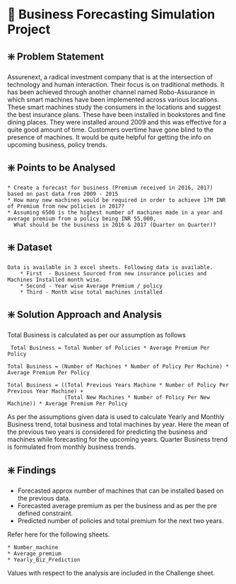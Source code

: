 # 📍 Business Forecasting Simulation Project 

## ❇️ Problem Statement

Assurenext, a radical investment company that is at the intersection of technology and human interaction. Their focus is on traditional methods. It has been achieved through another channel named Robo-Assurance in which smart machines have been implemented across various locations. These smart machines study the consumers in the locations and suggest the best insurance plans. These have been installed in bookstores and fine dining places. They were installed around 2009 and this was effective for a quite good amount of time. Customers overtime have gone blind to the presence of machines. It would be quite helpful for getting the info on upcoming business, policy trends.


## ❇️ Points to be Analysed

    * Create a forecast for business (Premium received in 2016, 2017) based on past data from 2009 - 2015
    * How many new machines would be required in order to achieve 17M INR of Premium from new policies in 2017?
    * Assuming 6500 is the highest number of machines made in a year and average premium from a policy being INR 55,000, 
      What should be the business in 2016 & 2017 (Quarter on Quarter)? 
      
## ❇️ Dataset

    Data is available in 3 excel sheets. Following data is available.
        * First  - Business Sourced from new insurance policies and Machines Installed month wise.
        * Second - Year wise Average Premium / policy 
        * Third - Month wise total machines installed
        
## ❇️ Solution Approach and Analysis

Total Business is calculated as per our assumption as follows

     Total Business = Total Number of Policies * Average Premium Per Policy

    Total Business = (Number of Machines * Number of Policy Per Machine) * Average Premium Per Policy

    Total Business = ((Total Previous Years Machine * Number of Policy Per Previous Year Machine) + 
                      (Total New Machines * Number of Policy Per New Machine)) * Average Premium Per Policy

As per the assumptions given data is used to calculate Yearly and Monthly Business trend, total business and total machines by year. 
Here the mean of the previous two years is considered for predicting the business and machines while forecasting for the upcoming years. 
Quarter Business trend is formulated from monthly business trends. 

## ❇️ Findings 

* Forecasted approx number of machines that can be installed based on the previous data. 
* Forecasted average premium as per the business and as per the pre defined constraint.
* Predicted number of policies and total premium for the next two years.

Refer here for the following sheets. 

    * Number_machine
    * Average_premium
    * Yearly_Biz_Prediction
    
Values with respect to the analysis are included in the Challenge sheet. 













